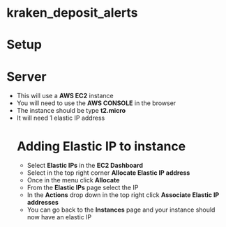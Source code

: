 # kraken_deposit_alerts

# Setup

# Server
- This will use a **AWS EC2** instance
- You will need to use the **AWS CONSOLE** in the browser
- The instance should be type **t2.micro**
- It will need 1 elastic IP address
  # Adding Elastic IP to instance
  - Select **Elastic IPs** in the **EC2 Dashboard**
  - Select in the top right corner **Allocate Elastic IP address**
  - Once in the menu click **Allocate**
  - From the **Elastic IPs** page select the IP
  - In the **Actions** drop down in the top right click **Associate Elastic IP addresses**
  - You can go back to the **Instances** page and your instance should now have an elastic IP
